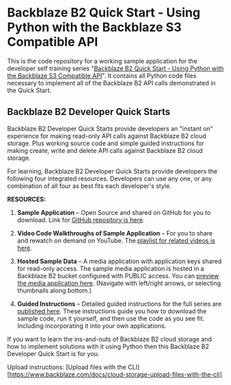 # Backblaze B2 Quick Start - Using Python with the Backblaze S3 Compatible API 
This is the code repository for a working sample application for the developer self training series "[Backblaze B2 Quick Start - Using Python with the Backblaze S3 Compatible API](https://backblaze.com/b2/docs/python.html)". It contains all Python code files necessary to implement all of the Backblaze B2 API calls demonstrated in the Quick Start.
## Backblaze B2 Developer Quick Starts
Backblaze B2 Developer Quick Starts provide developers an "instant on" experience for making read-only API calls against Backblaze B2 cloud storage. Plus working source code and simple guided instructions for making create, write and delete API calls against Backblaze B2 cloud storage.   

For learning, Backblaze B2 Developer Quick Starts provide developers the following four integrated resources.  Developers can use any one, or any combination of all four as best fits each developer's style. 

**RESOURCES:**

1. **Sample Application** – Open Source and shared on GitHub for you to download.  Link for [GitHub repository is here](https://github.com/backblaze-b2-samples/b2-python-s3-sample/).

2. **Video Code Walkthroughs of Sample Application** – For you to share and rewatch on demand on YouTube. The [playlist for related videos is here](https://www.youtube.com/c/backblaze/playlists).

3. **Hosted Sample Data** –  A media application with application keys shared for read-only access. The sample media application is hosted in a  Backblaze B2 bucket configured with PUBLIC access.  You can [preview the media application here](https://s3.us-west-002.backblazeb2.com/developer-b2-quick-start/album/photos.html). (Navigate with left/right arrows, or selecting thumbnails along bottom.)

4. **Guided Instructions** – Detailed guided instructions for the full series are [published here](https://backblaze.com/b2/docs/python.html). These instructions guide you how to download the sample code, run it yourself, and then use the code as you see fit. Including incorporating it into your own applications.

If you want to learn the ins-and-outs of Backblaze B2 cloud storage and how to implement solutions with it using Python then this Backblaze B2 Developer Quick Start is for you.  

Upload instructions:
[Upload files with the CLI][https://www.backblaze.com/docs/cloud-storage-upload-files-with-the-cli]
